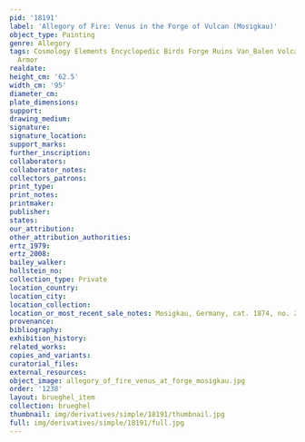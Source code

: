 ```yaml
---
pid: '18191'
label: 'Allegory of Fire: Venus in the Forge of Vulcan (Mosigkau)'
object_type: Painting
genre: Allegory
tags: Cosmology Elements Encyclopedic Birds Forge Ruins Van_Balen Volcano Nude Landscape
  Armor
realdate: 
height_cm: '62.5'
width_cm: '95'
diameter_cm: 
plate_dimensions: 
support: 
drawing_medium: 
signature: 
signature_location: 
support_marks: 
further_inscription: 
collaborators: 
collaborator_notes: 
collectors_patrons: 
print_type: 
print_notes: 
printmaker: 
publisher: 
states: 
our_attribution: 
other_attribution_authorities: 
ertz_1979: 
ertz_2008: 
bailey_walker: 
hollstein_no: 
collection_type: Private
location_country: 
location_city: 
location_collection: 
location_or_most_recent_sale_notes: Mosigkau, Germany, cat. 1874, no. 28
provenance: 
bibliography: 
exhibition_history: 
related_works: 
copies_and_variants: 
curatorial_files: 
external_resources: 
object_image: allegory_of_fire_venus_at_forge_mosigkau.jpg
order: '1238'
layout: brueghel_item
collection: brueghel
thumbnail: img/derivatives/simple/18191/thumbnail.jpg
full: img/derivatives/simple/18191/full.jpg
---
```

